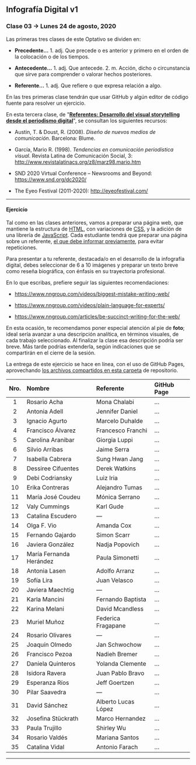 ## Infografía Digital v1

### Clase 03 → Lunes 24 de agosto, 2020

Las primeras tres clases de este Optativo se dividen en:

- **Precedente…** 1. adj. Que precede o es anterior y primero en el orden de la colocación o de los tiempos.

- **Antecedente…** 1. adj. Que antecede. 2. m. Acción, dicho o circunstancia que sirve para comprender o valorar hechos posteriores.

- **Referente…** 1. adj. Que refiere o que expresa relación a algo.

En las tres primeras clase tendrán que usar GitHub y algún editor de código fuente para resolver un ejercicio. 

En esta tercera clase, de "[**Referentes: Desarrollo del visual storytelling desde el periodismo digital**](https://docs.google.com/presentation/d/1uhVJ5yPBLYs2fhfUgFzAL6jVCcTt6ZYf1AXTObZgAJc/edit?usp=sharing)", se consultan los siguientes recursos: 
 
- Austin, T. & Doust, R. (2008). *Diseño de nuevos medios de comunicación*. Barcelona: Blume.

- García, Mario R. (1998). *Tendencias en comunicación periodística visual*. Revista Latina de Comunicación Social, 3: http://www.revistalatinacs.org/z8/marz98.mario.htm

- SND 2020 Virtual Conference – Newsrooms and Beyond: https://www.snd.org/dc2020/

- The Eyeo Festival (2011-2020): http://eyeofestival.com/

- - - - - - - 

#### Ejercicio

Tal como en las clases anteriores, vamos a preparar una página web, que mantiene la estructura de [HTML](https://github.com/profesorfaco/dno075-2020/wiki/HTML), con variaciones de [CSS](https://github.com/profesorfaco/dno075-2020/wiki/CSS), y la adición de una librería de [JavaScript](https://github.com/profesorfaco/dno075-2020/wiki/JavaScript). Cada estudiante tendrá que preparar una página sobre un referente, [el que debe informar previamente](https://docs.google.com/spreadsheets/d/19ML53DbFRYwhlO7iK0WV0oXUAt_Np4wDj4BaRuVSp-8/edit?usp=sharing), para evitar repeticiones. 

Para presentar a tu referente, destacada/o en el desarrollo de la infografía digital, debes seleccionar de 6 a 10 imágenes y preparar un texto breve como reseña biográfica, con énfasis en su trayectoria profesional.

En lo que escribas, prefiere seguir las siguientes recomendaciones: 

- https://www.nngroup.com/videos/biggest-mistake-writing-web/

- https://www.nngroup.com/videos/plain-language-for-experts/

- https://www.nngroup.com/articles/be-succinct-writing-for-the-web/

En esta ocasión, te recomendamos poner especial atención al pie de **foto**; ideal sería avanzar a una descripción analítica, en términos visuales, de cada trabajo seleccionado. Al finalizar la clase esa descripción podría ser breve. Más tarde podrías extenderla, según indicaciones que se compartirán en el cierre de la sesión.

La entrega de este ejercicio se hace en línea, con el uso de GitHub Pages, aprovechando [los archivos compartidos en esta carpeta](https://profesorfaco.github.io/dno075-2020/clase-03/) de repositorio.

| Nro.  | Nombre | Referente | GitHub Page |
|:-----:|:-------|:----------|:-----|
| 1 | Rosario Acha | Mona Chalabi | … |
| 2 | Antonia Adell | Jennifer Daniel | … |
| 3 | Ignacio Agurto | Marcelo Duhalde | … |
| 4 | Francisco Álvarez | Francesco Franchi | … |
| 5 | Carolina Aranibar | Giorgia Luppi | … |
| 6 | Silvio Arribas | Jaime Serra | … |
| 7 | Isabella Cabrera | Sung Hwan Jang | … |
| 8 | Dessiree Cifuentes | Derek Watkins | … |
| 9 | Debi Codriansky | Luiz Iria | … |
| 10 | Erika Contreras | Alejandro Tumas | … |
| 11 | María José Coudeu | Mónica Serrano  | … |
| 12 | Valy Cummings | Karl Gude | … |
| 13 | Catalina Escudero | — | … |
| 14 | Olga F. Vio | Amanda Cox | … |
| 15 | Fernando Gajardo | Simon Scarr | … |
| 16 | Javiera González | Nadja Popovich | … |
| 17 | María Fernanda Herández | Paula Simonetti  | … |
| 18 | Antonia Lasen | Adolfo Arranz | … |
| 19 | Sofía Lira | Juan Velasco | … |
| 20 | Javiera Maechtig | — | … |
| 21 | Karla Mancini | Fernando Baptista | … |
| 22 | Karina Melani | David Mcandless | … |
| 23 | Muriel Muñoz | Federica Fragapane | … |
| 24 | Rosario Olivares | — | … |
| 25 | Joaquín Olmedo | Jan Schwochow | … |
| 26 | Francisco Pezoa | Nadieh Bremer | … |
| 27 | Daniela Quinteros | Yolanda Clemente | … |
| 28 | Isidora Ravera | Juan Pablo Bravo | … |
| 29 | Esperanza Ríos | Jeff Goertzen | … |
| 30 | Pilar Saavedra | — | … |
| 31 | David Sánchez | Alberto Lucas López | … |
| 32 | Josefina Stückrath | Marco Hernandez | … |
| 33 | Paula Trujillo | Shirley Wu | … |
| 34 | Rosario Valdés | Mariana Santos | … |
| 35 | Catalina Vidal | Antonio Farach | … |


- - - - - - - 

